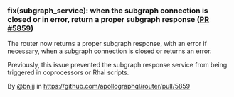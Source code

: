 ### fix(subgraph_service): when the subgraph connection is closed or in error, return a proper subgraph response ([PR #5859](https://github.com/apollographql/router/pull/5859))


The router now returns a proper subgraph response, with an error if necessary, when a subgraph connection is closed or returns an error. 
 
Previously, this issue prevented the subgraph response service from being triggered in coprocessors or Rhai scripts.

By [@bnjjj](https://github.com/bnjjj) in https://github.com/apollographql/router/pull/5859
